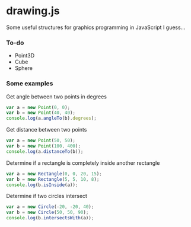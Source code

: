 # drawing.js
Some useful structures for graphics programming in JavaScript I guess...

### To-do
- Point3D
- Cube
- Sphere

### Some examples
Get angle between two points in degrees
```javascript
var a = new Point(0, 0);
var b = new Point(40, 40);
console.log(a.angleTo(b).degrees);
```

Get distance between two points
```javascript
var a = new Point(50, 50);
var b = new Point(100, 400);
console.log(a.distanceTo(b));
```

Determine if a rectangle is completely inside another rectangle
```javascript
var a = new Rectangle(0, 0, 20, 15);
var b = new Rectangle(5, 5, 10, 8);
console.log(b.isInside(a));
```

Determine if two circles intersect
```javascript
var a = new Circle(-20, -20, 40);
var b = new Circle(50, 50, 90);
console.log(b.intersectsWith(a));
```
